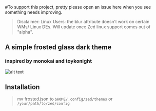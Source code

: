 #To support this project, pretty please open an issue here when you see something needs improving. 

> Disclaimer: Linux Users: the blur attribute doesn't work on certain WMs/ Linux DEs. Will update once Zed linux support comes out of "alpha".  

## A simple frosted glass dark theme

### inspired by monokai and toykonight

![alt text](https://github.com/daviiiL/zed-frosted-dark-theme/blob/main/preview/preview.png?raw=true)

## Installation
> mv frosted.json to ``` $HOME/.config/zed/themes ``` or ``` /your/path/to/zed/config ```
